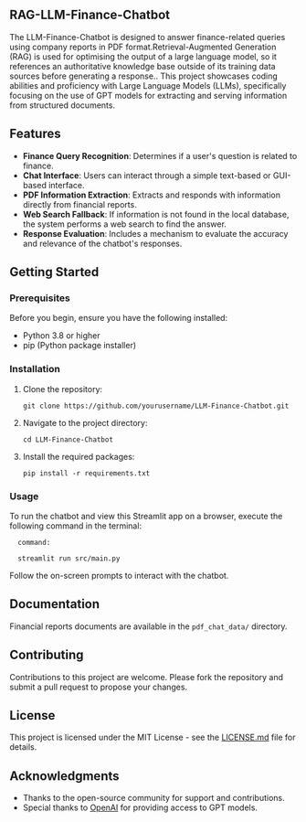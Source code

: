 ## RAG-LLM-Finance-Chatbot
The LLM-Finance-Chatbot is designed to answer finance-related queries using company reports in PDF format.Retrieval-Augmented Generation (RAG) is used for optimising the output of a large language model, so it references an authoritative knowledge base outside of its training data sources before generating a response.. This project showcases coding abilities and proficiency with Large Language Models (LLMs), specifically focusing on the use of GPT models for extracting and serving information from structured documents.

## Features
- **Finance Query Recognition**: Determines if a user's question is related to finance.
- **Chat Interface**: Users can interact through a simple text-based or GUI-based interface.
- **PDF Information Extraction**: Extracts and responds with information directly from financial reports.
- **Web Search Fallback**: If information is not found in the local database, the system performs a web search to find the answer.
- **Response Evaluation**: Includes a mechanism to evaluate the accuracy and relevance of the chatbot's responses.

## Getting Started

### Prerequisites
Before you begin, ensure you have the following installed:
- Python 3.8 or higher
- pip (Python package installer)

### Installation
1. Clone the repository:
   ```
   git clone https://github.com/yourusername/LLM-Finance-Chatbot.git
   ```
2. Navigate to the project directory:
   ```
   cd LLM-Finance-Chatbot
   ```
3. Install the required packages:
   ```
   pip install -r requirements.txt
   ```

### Usage
To run the chatbot and view this Streamlit app on a browser, execute the following command in the terminal:
```
  command:

  streamlit run src/main.py
```
Follow the on-screen prompts to interact with the chatbot.

## Documentation
Financial reports documents are available in the `pdf_chat_data/` directory. 

## Contributing
Contributions to this project are welcome. Please fork the repository and submit a pull request to propose your changes.

## License
This project is licensed under the MIT License - see the [LICENSE.md](LICENSE.md) file for details.

## Acknowledgments
- Thanks to the open-source community for support and contributions.
- Special thanks to [OpenAI](https://openai.com/) for providing access to GPT models.

